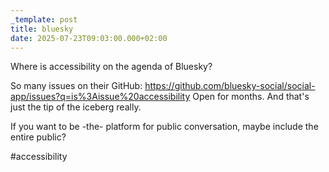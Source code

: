 ```yaml
---
_template: post
title: bluesky
date: 2025-07-23T09:03:00.000+02:00
---
```

Where is accessibility on the agenda of Bluesky?

So many issues on their GitHub: https://github.com/bluesky-social/social-app/issues?q=is%3Aissue%20accessibility
Open for months. And that's just the tip of the iceberg really.

If you want to be -the- platform for public conversation, maybe include the entire public?

#accessibility
